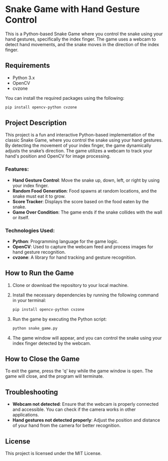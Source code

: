
# Snake Game with Hand Gesture Control

This is a Python-based Snake Game where you control the snake using your hand gestures, specifically the index finger. The game uses a webcam to detect hand movements, and the snake moves in the direction of the index finger.

## Requirements

- Python 3.x
- OpenCV
- cvzone

You can install the required packages using the following:

```bash
pip install opencv-python cvzone
```

## Project Description

This project is a fun and interactive Python-based implementation of the classic Snake Game, where you control the snake using your hand gestures. By detecting the movement of your index finger, the game dynamically adjusts the snake’s direction. The game utilizes a webcam to track your hand's position and OpenCV for image processing.

### Features:
- **Hand Gesture Control**: Move the snake up, down, left, or right by using your index finger.
- **Random Food Generation**: Food spawns at random locations, and the snake must eat it to grow.
- **Score Tracker**: Displays the score based on the food eaten by the snake.
- **Game Over Condition**: The game ends if the snake collides with the wall or itself.

### Technologies Used:
- **Python**: Programming language for the game logic.
- **OpenCV**: Used to capture the webcam feed and process images for hand gesture recognition.
- **cvzone**: A library for hand tracking and gesture recognition.

## How to Run the Game

1. Clone or download the repository to your local machine.
2. Install the necessary dependencies by running the following command in your terminal:

    ```bash
    pip install opencv-python cvzone
    ```

3. Run the game by executing the Python script:

    ```bash
    python snake_game.py
    ```

4. The game window will appear, and you can control the snake using your index finger detected by the webcam.

## How to Close the Game

To exit the game, press the 'q' key while the game window is open. The game will close, and the program will terminate.

## Troubleshooting

- **Webcam not detected**: Ensure that the webcam is properly connected and accessible. You can check if the camera works in other applications.
- **Hand gestures not detected properly**: Adjust the position and distance of your hand from the camera for better recognition.

## License

This project is licensed under the MIT License.

